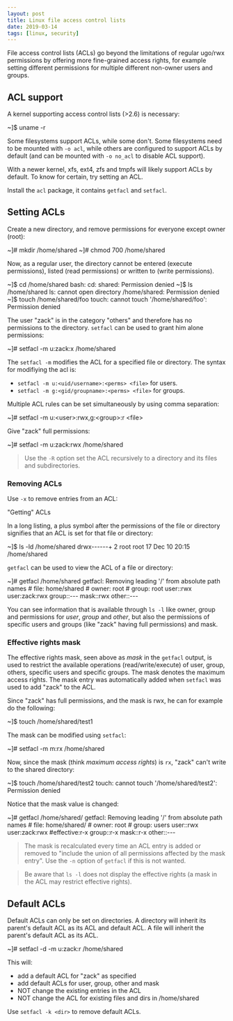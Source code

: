 ```yaml
---
layout: post
title: Linux file access control lists
date: 2019-03-14
tags: [linux, security]
---
```


File access control lists (ACLs) go beyond the limitations of regular ugo/rwx permissions by offering more fine-grained access rights, for example setting different permissions for multiple different non-owner users and groups.


## ACL support

A kernel supporting access control lists (>2.6) is necessary:

<div class="term">
~]$ uname -r
</div>

Some filesystems support ACLs, while some don't. Some filesystems need to be mounted with `-o acl`, while others are configured to support ACLs by default (and can be mounted with `-o no_acl` to disable ACL support).

With a newer kernel, xfs, ext4, zfs and tmpfs will likely support ACLs by default. To know for certain, try setting an ACL.

Install the `acl` package, it contains `getfacl` and `setfacl`.

## Setting ACLs

Create a new directory, and remove permissions for everyone except owner (root):

<div class="term">
~]# mkdir /home/shared
~]# chmod 700 /home/shared
</div>

Now, as a regular user, the directory cannot be entered (execute permissions), listed (read permissions) or written to (write permissions).

<div class="term">
~]$ cd /home/shared
bash: cd: shared: Permission denied
~]$ ls /home/shared
ls: cannot open directory /home/shared: Permission denied
~]$ touch /home/shared/foo
touch: cannot touch '/home/shared/foo': Permission denied
</div>

The user "zack" is in the category "others" and therefore has no permissions to the directory. `setfacl` can be used to grant him alone permissions:

<div class="term">
~]# setfacl -m u:zack:x /home/shared
</div>

The `setfacl -m` modifies the ACL for a specified file or directory.
The syntax for modifiying the acl is:

 - `setfacl -m u:<uid/username>:<perms> <file>` for users.
 - `setfacl -m g:<gid/groupname>:<perms> <file>` for groups.

Multiple ACL rules can be set simultaneously by using comma separation:

<div class="term">
~]# setfacl -m u:&lt;user&gt;:rwx,g:&lt;group&gt;:r &lt;file&gt;
</div>

Give "zack" full permissions:

<div class="term">
~]# setfacl -m u:zack:rwx /home/shared
</div>

> Use the `-R` option set the ACL recursively to a directory and its files and subdirectories.

### Removing ACLs

Use `-x` to remove entries from an ACL:

<div class="term>
~]# setfacl -x u:zack:r /home/shared
</div>

## "Getting" ACLs

In a long listing, a plus symbol after the permissions of the file or directory signifies that an ACL is set for that file or directory:

<div class="term">
~]$ ls -ld /home/shared
drwx------+ 2 root root 17 Dec 10 20:15 /home/shared
</div>

`getfacl` can be used to view the ACL of a file or directory:

<div class="term">
~]# getfacl /home/shared
getfacl: Removing leading '/' from absolute path names
# file: home/shared
# owner: root
# group: root
user::rwx
user:zack:rwx
group::---
mask::rwx
other::---
</div>

You can see information that is available through `ls -l` like owner, group and permissions for *user*, *group* and *other*, but also the permissions of specific users and groups (like "zack" having full permissions) and mask.

### Effective rights mask

The effective rights mask, seen above as *mask* in the `getfacl` output, is used to restrict the available operations (read/write/execute) of user, group, others, specific users and specific groups. The mask denotes the maximum access rights. The mask entry was automatically added when `setfacl` was used to add "zack" to the ACL.

Since "zack" has full permissions, and the mask is rwx, he can for example do the following:

</div>
~]$ touch /home/shared/test1
</div>

The mask can be modified using `setfacl`:

<div class="term">
~]# setfacl -m m:rx /home/shared
</div>

Now, since the mask (think *maximum access rights*) is `rx`, "zack" can't write to the shared directory:

<div class="term">
~]$ touch /home/shared/test2
touch: cannot touch '/home/shared/test2': Permission denied
</div>

Notice that the mask value is changed:

<div class="term">
~]# getfacl /home/shared/
getfacl: Removing leading '/' from absolute path names
# file: home/shared/
# owner: root
# group: users
user::rwx
user:zack:rwx                   #effective:r-x
group::r-x
mask::r-x
other::---
</div>

> The mask is recalculated every time an ACL entry is added or removed to "include the union of all permissions affected by the mask entry". Use the `-n` option of `getfacl` if this is not wanted.

> Be aware that `ls -l` does not display the effective rights (a mask in the ACL may restrict effective rights).

## Default ACLs

Default ACLs can only be set on directories. A directory will inherit its parent's default ACL as its ACL and default ACL. A file will inherit the parent's default ACL as its ACL.

<div class="term">
~]# setfacl -d -m u:zack:r /home/shared
</div>

This will:

- add a default ACL for "zack" as specified
- add default ACLs for user, group, other and mask
- NOT change the existing entries in the ACL
- NOT change the ACL for existing files and dirs in /home/shared

Use `setfacl -k <dir>` to remove default ACLs.
